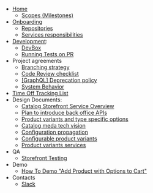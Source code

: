 * [Home](https://github.com/magento/catalog-storefront/wiki)
  * [Scopes (Milestones)](https://github.com/magento/catalog-storefront/wiki/Milestones)
* [Onboarding](https://github.com/magento/catalog-storefront/wiki/Project-Onboarding)
   * [Repositories](https://github.com/magento/storefront-cloud-project/blob/production/.magento.env.yaml)
   * [Services responsibilities](https://github.com/magento/catalog-storefront/wiki/Services-responsibilities)
* [Development](https://github.com/magento/catalog-storefront/wiki/Local-Development):
   * [DevBox](https://github.com/magento/catalog-storefront/wiki/Local-Development)
   * [Running Tests on PR](https://github.com/magento/catalog-storefront/wiki/Running-tests-on-PR)
* Project agreements 
   * [Branching strategy](https://github.com/magento/catalog-storefront/wiki/Branching-strategy)
   * [Code Review checklist](https://github.com/magento/catalog-storefront/wiki/Code-Review-checklist)
   * [[GraphQL] Deprecation policy](https://github.com/magento/catalog-storefront/wiki/%5BGraphQL%5D-Deprecation-policy)
   * [System Behavior](https://github.com/magento/catalog-storefront/wiki/Behaviors-in-Eventually-Consistent-Distributed-System)
* [Time Off Tracking List](https://github.com/magento/catalog-storefront/wiki/Time-Off-Tracking)
* Design Documents:
   * [Catalog Storefront Service Overview](https://github.com/magento/catalog-storefront/wiki/Catalog-Storefront-Service)
   * [Plan to introduce back office APIs](https://github.com/magento/catalog-storefront/wiki/Plan-to-introduce-back-office-APIs)
   * [Product variants and type specific options](https://github.com/magento/catalog-storefront/wiki/Product-variants-and-type-specific-options)
   * [Catalog meda tech vision](https://github.com/magento/architecture/blob/master/design-documents/media/catalog-images.md)
   * [Configuration propagation](https://github.com/magento/architecture/blob/master/design-documents/storefront/configuraiton-propagation.md)
   * [Configurable product variants](https://github.com/magento/catalog-storefront/wiki/Configurable-products-option-variants)
   * [Product variants services](https://github.com/magento/catalog-storefront/wiki/Product-Variants-services)
* QA 
   * [Storefront Testing](https://github.com/magento/catalog-storefront/wiki/Storefront-Testing)
* Demo 
   * [How To Demo "Add Product with Options to Cart"](https://github.com/magento/catalog-storefront/wiki/How-To-Demo-%22Add-Product-with-Options-to-Cart%22)
* Contacts
   * [Slack](https://magentocommeng.slack.com/archives/G0157R0PF3J)